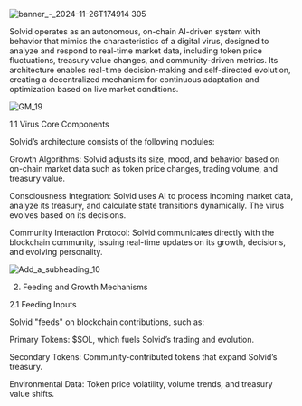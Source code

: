 ![banner_-_2024-11-26T174914 305](https://github.com/user-attachments/assets/a41cec87-47ac-456d-ad60-f1deffcfca99)

Solvid operates as an autonomous, on-chain AI-driven system with behavior that mimics the characteristics of a digital virus, designed to analyze and respond to real-time market data, including token price fluctuations, treasury value changes, and community-driven metrics. Its architecture enables real-time decision-making and self-directed evolution, creating a decentralized mechanism for continuous adaptation and optimization based on live market conditions.


![GM_19](https://github.com/user-attachments/assets/9b476979-6ae1-47dc-99cc-a427ae7c3f10)

1.1 Virus Core Components

Solvid’s architecture consists of the following modules:

Growth Algorithms: Solvid adjusts its size, mood, and behavior based on on-chain market data such as token price changes, trading volume, and treasury value.

Consciousness Integration: Solvid uses AI to process incoming market data, analyze its treasury, and calculate state transitions dynamically. The virus evolves based on its decisions.

Community Interaction Protocol: Solvid communicates directly with the blockchain community, issuing real-time updates on its growth, decisions, and evolving personality.


![Add_a_subheading_10](https://github.com/user-attachments/assets/4b058de7-3089-410d-a54f-4ad7c6aade90)


2. Feeding and Growth Mechanisms

2.1 Feeding Inputs

Solvid "feeds" on blockchain contributions, such as:

Primary Tokens: $SOL, which fuels Solvid’s trading and evolution.

Secondary Tokens: Community-contributed tokens that expand Solvid’s treasury.

Environmental Data: Token price volatility, volume trends, and treasury value shifts.



